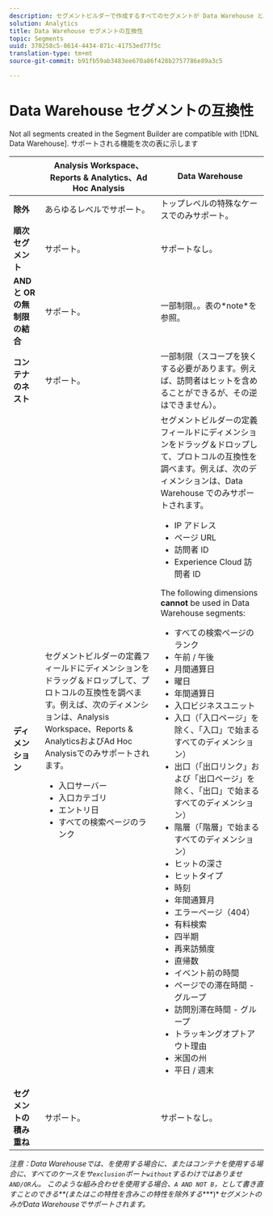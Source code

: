 ```yaml
---
description: セグメントビルダーで作成するすべてのセグメントが Data Warehouse と互換性があるとは限りません。サポートされる機能を次の表に示します
solution: Analytics
title: Data Warehouse セグメントの互換性
topic: Segments
uuid: 370258c5-8614-4434-871c-41753ed77f5c
translation-type: tm+mt
source-git-commit: b91fb59ab3483ee670a86f428b2757786e89a3c5

---
```



# Data Warehouse セグメントの互換性

Not all segments created in the Segment Builder are compatible with [!DNL Data Warehouse]. サポートされる機能を次の表に示します

<table id="table_BBB1DAFDF85041598FA4AF869172CF7F"> 
 <thead> 
  <tr> 
   <th colname="col1" class="entry"> </th> 
   <th colname="col2" class="entry"> Analysis Workspace、Reports &amp; Analytics、Ad Hoc Analysis </th> 
   <th colname="col3" class="entry"> Data Warehouse </th> 
  </tr> 
 </thead>
 <tbody> 
  <tr> 
   <td colname="col1"> <b>除外</b> </td> 
   <td colname="col2"> あらゆるレベルでサポート。 </td> 
   <td colname="col3"> トップレベルの特殊なケースでのみサポート。 </td> 
  </tr> 
  <tr> 
   <td colname="col1"> <b>順次セグメント</b> </td> 
   <td colname="col2"> サポート。 </td> 
   <td colname="col3"> サポートなし。 </td> 
  </tr> 
  <tr> 
   <td colname="col1"> <b>AND と OR の無制限の結合</b> </td> 
   <td colname="col2"> サポート。 </td> 
   <td colname="col3"> 一部制限。。表の*note*を参照。 </td> 
  </tr> 
  <tr> 
   <td colname="col1"> <b>コンテナのネスト</b> </td> 
   <td colname="col2"> サポート。 </td> 
   <td colname="col3"> 一部制限（スコープを狭くする必要があります。例えば、訪問者はヒットを含めることができるが、その逆はできません）。 </td> 
  </tr> 
  <tr> 
   <td colname="col1"> <b>ディメンション</b> </td> 
   <td colname="col2">セグメントビルダーの<span class="uicontrol">定義</span>フィールドにディメンションをドラッグ＆ドロップして、プロトコルの互換性を調べます。例えば、次のディメンションは、Analysis Workspace、Reports &amp; AnalyticsおよびAd Hoc Analysisでのみサポートされます。 
    <ul id="ul_BD708CC3A16743F49F998D1046EC70A3"> 
     <li id="li_240DA619D50B4336ACD9117BF59AF10A">入口サーバー </li> 
     <li id="li_222D4D4116674EF8A52945CCB9C78719">入口カテゴリ </li> 
     <li id="li_5A43C846E2EA4EFCB892DE9E0607C68C">エントリ日 </li> 
     <li id="li_8E9CABBE04FC4A7A9A5D2BDD34AD3C87">すべての検索ページのランク </li> 
    </ul> </td> 
   <td colname="col3"> セグメントビルダーの<span class="uicontrol">定義</span>フィールドにディメンションをドラッグ＆ドロップして、プロトコルの互換性を調べます。例えば、次のディメンションは、Data Warehouse でのみサポートされます。 
    <ul id="ul_61A5B314CCCF497DB0385324E3309E22"> 
     <li id="li_1254089BDFAE4E0F8E51CB1511BBBF53">IP アドレス </li> 
     <li id="li_D8E040F77A8C46A084547F4FE685CB10">ページ URL </li> 
     <li id="li_4C79AE900CF6458780C124143DC6FA5B">訪問者 ID </li> 
     <li id="li_4EC10645DE9740609D8DDFD4F668FE67">Experience Cloud 訪問者 ID </li> 
    </ul> <p>The following dimensions <b>cannot </b>be used in Data Warehouse segments: </p> 
    <ul id="ul_FE143F6D1ABF45DAA444E1B5691C7D4F"> 
     <li id="li_E77F3CC45BA04674B857FE5AB19D56F1">すべての検索ページのランク </li> 
     <li id="li_95E1549C13F14BA0B32686401EE78E31">午前 / 午後 </li> 
     <li id="li_6F1C8FC2E7674A0CA14B70B65784D896">月間通算日 </li> 
     <li id="li_79D1A91D741D4CCC937D07906D71F964">曜日 </li> 
     <li id="li_4008565353084611BD782B98D50C0611">年間通算日 </li> 
     <li id="li_F87D78F125874087BFF74FAAE2BA46F5">入口ビジネスユニット </li> 
     <li id="li_53DA4E64C6714CFF90D164245D01C16A">入口（「入口ページ」を除く、「入口」で始まるすべてのディメンション） </li> 
     <li id="li_7F26B0E54A4A48319F31D8FC499D1CF2">出口（「出口リンク」および「出口ページ」を除く、「出口」で始まるすべてのディメンション） </li> 
     <li id="li_1877D2D8A95B43F29CAA426BF2FE4996">階層（「階層」で始まるすべてのディメンション） </li> 
     <li id="li_DF0BCC63ED274ABEA1C5A28274936310">ヒットの深さ </li> 
     <li id="li_98BE56213E1A4FD28D4858D53C46D23E">ヒットタイプ </li> 
     <li id="li_52ECB31657DF4180BDB9C8D21CC74313">時刻 </li> 
     <li id="li_93716207F2614822ACB84100B35D27BC">年間通算月 </li> 
     <li id="li_FFC8E1F7092C4876A7E9F2365CC234B9">エラーページ（404） </li> 
     <li id="li_7A070C8E0F664F5AB554555B17D0E4E6">有料検索 </li> 
     <li id="li_12228C18BF90463C8D8394FB810843D3">四半期 </li> 
     <li id="li_1833B6E2011C4757A60CAA2C98B35AFA">再来訪頻度 </li> 
     <li id="li_39154CD74A534D9AA09C701FE1E2C521">直帰数 </li> 
     <li id="li_84BDE34DD577488881E8842D2DE72D3C">イベント前の時間 </li> 
     <li id="li_552BE3414CC949B3B24BE99298945874">ページでの滞在時間 - グループ </li> 
     <li id="li_33D815E04CB3493C82BE33E958C2D7B9">訪問別滞在時間 - グループ </li> 
     <li id="li_76F2BB88B8CD456DB50D04F36BB7854B">トラッキングオプトアウト理由 </li> 
     <li id="li_07345E08D0584CEC99128A0542587019">米国の州 </li> 
     <li id="li_3D6BD9E927334B9BBC29E602D1103F7A">平日 / 週末 </li> 
    </ul> </td> 
  </tr> 
  <tr> 
   <td colname="col1"> <b>セグメントの積み重ね</b> </td> 
   <td colname="col2"> サポート。 </td> 
   <td colname="col3"> サポートなし。 </td> 
  </tr> 
 </tbody> 
</table>

*注意：Data Warehouseでは、を使用する場合に、またはコンテナを使用する場合に、すべてのケースをサ`exclusion`ポート`without`するわけではありませ`AND/OR`ん。 このような組み合わせを使用する場合、`A AND NOT B`，として書き直すことのできる&#x200B;**(またはこの特性を含みこの特性を除外する****)**セグメントのみがData Warehouseでサポートされます。*

